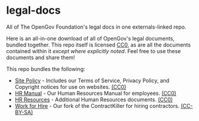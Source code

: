 # legal-docs
All of The OpenGov Foundation's legal docs in one externals-linked repo.

Here is an all-in-one download of all of OpenGov's legal documents, bundled together.  This repo itself is licensed [CC0](https://creativecommons.org/publicdomain/zero/1.0/), as are all the documents contained within it *except where explicitly noted*. Feel free to use these documents and share them!

This repo bundles the following:

* [Site Policy](https://github.com/opengovfoundation/site-policy) - Includes our Terms of Service, Privacy Policy, and Copyright notices for use on websites. [(CC0)](https://creativecommons.org/publicdomain/zero/1.0/)
* [HR Manual](https://github.com/opengovfoundation/hr-manual) - Our Human Resources Manual for employees. [(CC0)](https://creativecommons.org/publicdomain/zero/1.0/)
* [HR Resources](https://github.com/opengovfoundation/hr-resources) - Additional Human Resources documents. [(CC0)](https://creativecommons.org/publicdomain/zero/1.0/)
* [Work for Hire](https://github.com/opengovfoundation/work-for-hire) - Our fork of the ContractKiller for hiring contractors.  [(CC-BY-SA)](https://creativecommons.org/licenses/by-sa/4.0/)
